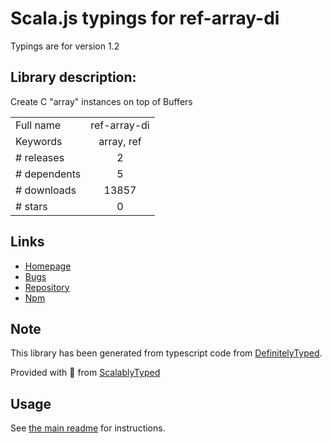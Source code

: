 
# Scala.js typings for ref-array-di

Typings are for version 1.2

## Library description:
Create C "array" instances on top of Buffers

|                    |                 |
| ------------------ | :-------------: |
| Full name          | ref-array-di |
| Keywords           | array, ref |
| # releases         | 2 |
| # dependents       | 5 |
| # downloads        | 13857 |
| # stars            | 0 |

## Links
- [Homepage](https://github.com/node-ffi-napi/ref-array-di#readme)
- [Bugs](https://github.com/node-ffi-napi/ref-array-di/issues)
- [Repository](https://github.com/node-ffi-napi/ref-array-di)
- [Npm](https://www.npmjs.com/package/ref-array-di)
    


## Note
This library has been generated from typescript code from [DefinitelyTyped](https://definitelytyped.org).

Provided with :purple_heart: from [ScalablyTyped](https://github.com/oyvindberg/ScalablyTyped)

## Usage
See [the main readme](../../readme.md) for instructions.


